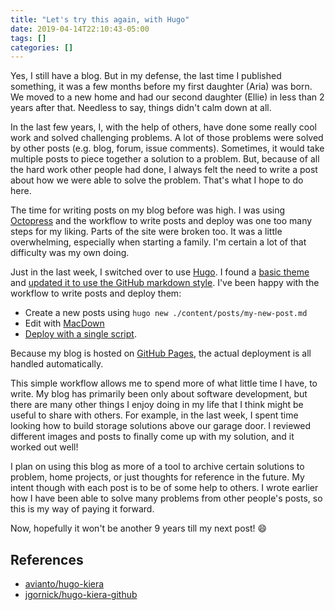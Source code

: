 ```yaml
---
title: "Let's try this again, with Hugo"
date: 2019-04-14T22:10:43-05:00
tags: []
categories: []
---
```


Yes, I still have a blog. But in my defense, the last time I published something, it was a few months before my first daughter (Aria) was born. We moved to a new home and had our second daughter (Ellie) in less than 2 years after that. Needless to say, things didn't calm down at all.

In the last few years, I, with the help of others, have done some really cool work and solved challenging problems. A lot of those problems were solved by other posts (e.g. blog, forum, issue comments). Sometimes, it would take multiple posts to piece together a solution to a problem. But, because of all the hard work other people had done, I always felt the need to write a post about how we were able to solve the problem. That's what I hope to do here.

The time for writing posts on my blog before was high. I was using [Octopress](http://octopress.org/) and the workflow to write posts and deploy was one too many steps for my liking. Parts of the site were broken too. It was a little overwhelming, especially when starting a family. I'm certain a lot of that difficulty was my own doing.

Just in the last week, I switched over to use [Hugo](https://gohugo.io). I found a [basic theme](https://github.com/avianto/hugo-kiera) and [updated it to use the GitHub markdown style](https://github.com/jgornick/hugo-kiera-github). I've been happy with the workflow to write posts and deploy them:

* Create a new posts using `hugo new ./content/posts/my-new-post.md`
* Edit with [MacDown](https://macdown.uranusjr.com/)
* [Deploy with a single script](https://gohugo.io/hosting-and-deployment/hosting-on-github/#put-it-into-a-script).

Because my blog is hosted on [GitHub Pages](https://help.github.com/en/articles/what-is-github-pages), the actual deployment is all handled automatically.

This simple workflow allows me to spend more of what little time I have, to write. My blog has primarily been only about software development, but there are many other things I enjoy doing in my life that I think might be useful to share with others. For example, in the last week, I spent time looking how to build storage solutions above our garage door. I reviewed different images and posts to finally come up with my solution, and it worked out well!

I plan on using this blog as more of a tool to archive certain solutions to problem, home projects, or just thoughts for reference in the future. My intent though with each post is to be of some help to others. I wrote earlier how I have been able to solve many problems from other people's posts, so this is my way of paying it forward.

Now, hopefully it won't be another 9 years till my next post! :smile:

## References

* [avianto/hugo-kiera](https://github.com/avianto/hugo-kiera)
* [jgornick/hugo-kiera-github](https://github.com/jgornick/hugo-kiera-github)

